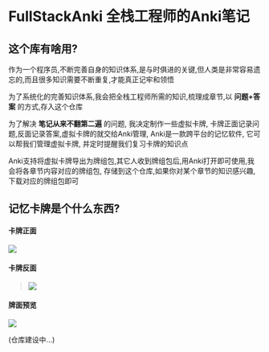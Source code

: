 # FullStackAnki 全栈工程师的Anki笔记

## 这个库有啥用?

作为一个程序员,不断完善自身的知识体系,是与时俱进的关键,但人类是非常容易遗忘的,而且很多知识需要不断重复,才能真正记牢和领悟

为了系统化的完善知识体系,我会把全栈工程师所需的知识,梳理成章节,以 **问题+答案** 的方式,存入这个仓库

为了解决 **笔记从来不翻第二遍** 的问题, 我决定制作一些虚拟卡牌, 卡牌正面记录问题,反面记录答案,虚拟卡牌的就交给Anki管理, Anki是一款跨平台的记忆软件, 它可以帮我们管理虚拟卡牌, 并定时提醒我们复习卡牌的知识点

Anki支持将虚拟卡牌导出为牌组包,其它人收到牌组包后,用Anki打开即可使用,我会将各章节内容对应的牌组包, 存储到这个仓库,如果你对某个章节的知识感兴趣,下载对应的牌组包即可

## 记忆卡牌是个什么东西?

#### 卡牌正面

![](https://upload-images.jianshu.io/upload_images/3203841-508c4391b6db200a.png)


#### 卡牌反面

> ![](https://upload-images.jianshu.io/upload_images/3203841-78844fffd21d3c42.png)

#### 牌面预览
![](https://upload-images.jianshu.io/upload_images/3203841-ab41e0e43050eff5.gif)


(仓库建设中...)

